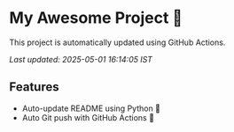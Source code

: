 # My Awesome Project 🚀

This project is automatically updated using GitHub Actions.

_Last updated: 2025-05-01 16:14:05 IST_

## Features
- Auto-update README using Python 🐍
- Auto Git push with GitHub Actions 🤖
